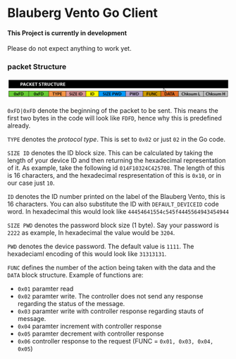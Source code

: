 # Blauberg Vento Go Client

#### **This Project is currently in development**

Please do not expect anything to work yet.

### packet Structure

![Packet Structure](./images/packet-structure.png)

`0xFD|0xFD` denote the beginning of the packet to be sent. This means the first two bytes in the code will look like `FDFD`, hence why this is predefined already.

`TYPE` denotes the *protocol type*. This is set to `0x02` or just `02` in the Go code.

`SIZE ID` denotes the ID block size. This can be calculated by taking the length of your device ID and then returning the hexadecimal representation of it. As example, take the following id `014F10324C425708`. The length of this is 16 characters, and the hexadecimal respresentation of this is `0x10`, or in our case just `10`.

`ID` denotes the ID number printed on the label of the Blauberg Vento, this is 16 characters. You can also substitute the ID with `DEFAULT_DEVICEID` code word. In hexadecimal this would look like `44454641554c545f4445564943454944`

`SIZE PWD` denotes the password block size (1 byte). Say your password is `2222` as example, In hexadecimal the value would be `3204`.

`PWD` denotes the device password. The default value is `1111`. The hexadeciaml encoding of this would look like `31313131`.

`FUNC` defines the number of the action being taken with the data and the `DATA` block structure. Example of functions are:
  - `0x01` paramter read
  - `0x02` paramter write. The controller does not send any response regarding the status of the message.
  - `0x03` paramter write with controller response regarding stauts of message.
  - `0x04` paramter increment with controller response
  - `0x05` paramter decrement with controller response
  - `0x06` controller response to the request (FUNC = `0x01, 0x03, 0x04, 0x05`)
